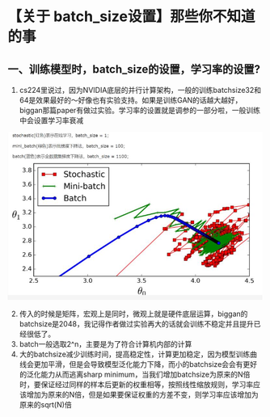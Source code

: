 # 【关于 batch_size设置】那些你不知道的事


## 一、训练模型时，batch_size的设置，学习率的设置?

1. cs224里说过，因为NVIDIA底层的并行计算架构，一般的训练batchsize32和64是效果最好的～好像也有实验支持。如果是训练GAN的话越大越好，biggan那篇paper有做过实验。学习率的设置就是调参的一部分啦，一般训练中会设置学习率衰减

![](img/batch_size.png)

2. 传入的时候是矩阵，宏观上是同时，微观上就是硬件底层运算，biggan的batchsize是2048，我记得作者做过实验再大的话就会训练不稳定并且提升已经很低了。
3. batch一般选取2^n，主要是为了符合计算机内部的计算
4. 大的batchsize减少训练时间，提高稳定性，计算更加稳定，因为模型训练曲线会更加平滑，但是会导致模型泛化能力下降，而小的batchsize会会有更好的泛化能力从而逃离sharp minimum，当我们增加batchsize为原来的N倍时，要保证经过同样的样本后更新的权重相等，按照线性缩放规则，学习率应该增加为原来的N倍，但是如果要保证权重的方差不变，则学习率应该增加为原来的sqrt(N)倍
